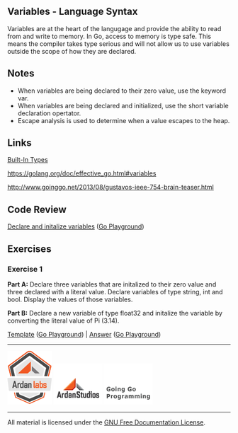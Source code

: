 ## Variables - Language Syntax

Variables are at the heart of the langugage and provide the ability to read from and write to memory. In Go, access to memory is type safe. This means the compiler takes type serious and will not allow us to use variables outside the scope of how they are declared.

## Notes

* When variables are being declared to their zero value, use the keyword var.
* When variables are being declared and initialized, use the short variable declaration opertator.
* Escape analysis is used to determine when a value escapes to the heap.

## Links

[Built-In Types](http://golang.org/ref/spec#Boolean_types)

https://golang.org/doc/effective_go.html#variables

http://www.goinggo.net/2013/08/gustavos-ieee-754-brain-teaser.html

## Code Review

[Declare and initalize variables](example1/example1.go) ([Go Playground](http://play.golang.org/p/m4PJ0FpSwX))

## Exercises

### Exercise 1 

**Part A:** Declare three variables that are initalized to their zero value and three declared with a literal value. Declare variables of type string, int and bool. Display the values of those variables.

**Part B:** Declare a new variable of type float32 and initalize the variable by converting the literal value of Pi (3.14).

[Template](exercises/template.go) ([Go Playground](http://play.golang.org/p/_V84wa2zT-))   |
   [Answer](exercises/exercise1/exercise1.go) ([Go Playground](http://play.golang.org/p/Kr7CaO6LdF))

___
[![GoingGo Training](../../00-slides/images/ggt_logo.png)](http://www.goinggotraining.net)
[![Ardan Studios](../../00-slides/images/ardan_logo.png)](http://www.ardanstudios.com)
[![GoingGo Blog](../../00-slides/images/ggb_logo.png)](http://www.goinggo.net)
___
All material is licensed under the [GNU Free Documentation License](https://github.com/ArdanStudios/gotraining/blob/master/LICENSE).